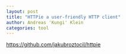 ```yaml
---
layout: post
title: "HTTPie a user-friendly HTTP client"
author: Andreas 'Kungi' Klein
categories: tool
---
```


https://github.com/jakubroztocil/httpie
